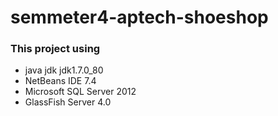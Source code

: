 # semmeter4-aptech-shoeshop
### This project using 
 - java jdk jdk1.7.0_80 
 - NetBeans IDE 7.4
 - Microsoft SQL Server 2012
 - GlassFish Server 4.0